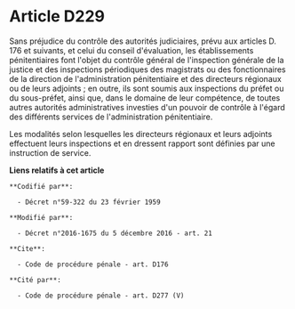 # Article D229

Sans préjudice du contrôle des autorités judiciaires, prévu aux articles D. 176 et suivants, et celui du conseil
d'évaluation, les établissements pénitentiaires font l'objet du contrôle général de l'inspection  générale de la justice et
des inspections périodiques des magistrats ou des fonctionnaires de la direction de l'administration pénitentiaire et des
directeurs régionaux ou de leurs adjoints ; en outre, ils sont soumis aux inspections du préfet ou du sous-préfet, ainsi que,
dans le domaine de leur compétence, de toutes autres autorités administratives investies d'un pouvoir de contrôle à l'égard
des différents services de l'administration pénitentiaire. 

Les modalités selon lesquelles les directeurs régionaux et leurs adjoints effectuent leurs inspections et en dressent rapport
sont définies par une instruction de service.

**Liens relatifs à cet article**

	**Codifié par**:

	  - Décret n°59-322 du 23 février 1959

	**Modifié par**:

	  - Décret n°2016-1675 du 5 décembre 2016 - art. 21

	**Cite**:

	  - Code de procédure pénale - art. D176

	**Cité par**:

	  - Code de procédure pénale - art. D277 (V)

